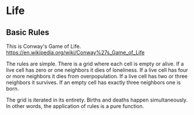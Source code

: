 # Life

## Basic Rules

This is Conway's Game of Life.<br/>
https://en.wikipedia.org/wiki/Conway%27s_Game_of_Life

The rules are simple.
There is a grid where each cell is empty or alive.
If a live cell has zero or one neighbors it dies of loneliness.
If a live cell has four or more neighbors it dies from overpopulation.
If a live cell has two or three neighbors it survives.
If an empty cell has exactly three neighbors one is born.

The grid is iterated in its entirety.
Births and deaths happen simultaneously.
In other words, the application of rules is a pure function.
